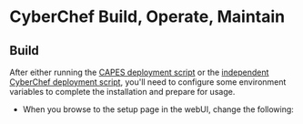 # CyberChef Build, Operate, Maintain

## Build
After either running the [CAPES deployment script](../deploy_capes.sh) or the [independent CyberChef deployment script](cyberchef.sh), you'll need to configure some environment variables to complete the installation and prepare for usage.

* When you browse to the setup page in the webUI, change the following:
